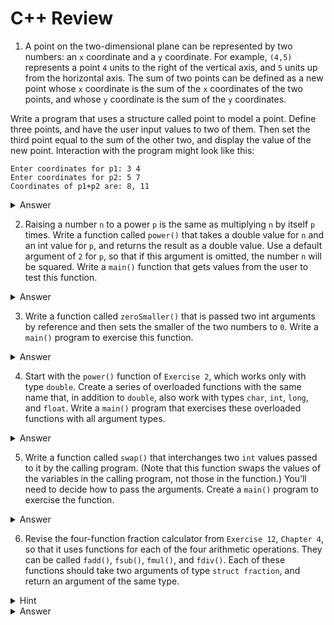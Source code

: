 # C++ Review

1. A point on the two-dimensional plane can be represented by two numbers: an `x` coordinate and a `y` coordinate. For example, `(4,5)` represents a point `4` units to the right of the vertical axis, and `5` units up from the horizontal axis. The sum of two points can be defined as a new point whose `x` coordinate is the sum of the `x` coordinates of the two points, and whose `y` coordinate is the sum of the `y` coordinates.

Write a program that uses a structure called point to model a point. Define three points, and have the user input values to two of them. Then set the third point equal to the sum of the other two, and display the value of the new point. Interaction with the program might look like this:

```
Enter coordinates for p1: 3 4
Enter coordinates for p2: 5 7
Coordinates of p1+p2 are: 8, 11
```

<details>
<summary>Answer</summary>

```cpp
#include <iostream>

struct Point {
    int x;
    int y;
};

Point getPoint() {
    int x, y;
    std::cout << "Enter coordinates for p1: ";
    std::cin >> x >> y;
    return {x, y};
}

Point add(const Point &p1, const Point &p2) {
    Point result;
    result.x = p1.x + p2.x;
    result.y = p1.y + p2.y;
    return result;
}

void print(const Point &p) {
    std::cout << "Coordinates of p1+p2 are: " << p.x << ", " << p.y;
}

int main() {
    Point p1 = getPoint();
    Point p2 = getPoint();
    Point p3 = add(p1, p2);
    print(p3);
    return 0;
}
```

</details>

2. Raising a number `n` to a power `p` is the same as multiplying `n` by itself `p` times. Write a function called `power()` that takes a double value for `n` and an int value for `p`, and returns the result as a double value. Use a default argument of `2` for `p`, so that if this argument is omitted, the number `n` will be squared. Write a `main()` function that gets values from the user to test this function.

<details>
<summary>Answer</summary>

```cpp
#include <iostream>

using namespace std;

double power(double n, int p = 2) {
    double result = 1;
    for (int i = 0; i < p; i++) {
        result *= n;
    }
    return result;
}

int main() {
    double n;
    int p;
    cout << "Enter a number: ";
    cin >> n;
    cout << "Enter a power: ";
    cin >> p;
    cout << n << " raised to the power " << p << " is " << power(n, p);
    return 0;
}
```

</details>

3. Write a function called `zeroSmaller()` that is passed two int arguments by reference and then sets the smaller of the two numbers to `0`. Write a `main()` program to exercise this function.

<details>
<summary>Answer</summary>

```cpp
#include <iostream>

using namespace std;

void zeroSmaller(int &a, int &b) {
    if (a < b) {
        b = 0;
    } else {
        a = 0;
    }
}

int main() {
    int a, b;
    cout << "Enter two numbers: ";
    cin >> a >> b;
    zeroSmaller(a, b);
}
```

</details>

4. Start with the `power()` function of `Exercise 2`, which works only with type `double`. Create a series of overloaded functions with the same name that, in addition to `double`, also work with types `char`, `int`, `long`, and `float`. Write a `main()` program that exercises these overloaded functions with all argument types.

<details>
<summary>Answer</summary>

```cpp
#include <iostream>

using namespace std;

double power(double n, int p = 2) {
    double result = 1;
    for (int i = 0; i < p; i++) {
        result *= n;
    }
    return result;
}

int power(int n, int p = 2) {
    int result = 1;
    for (int i = 0; i < p; i++) {
        result *= n;
    }
    return result;
}

```

</details>

5. Write a function called `swap()` that interchanges two `int` values passed to it by the calling program. (Note that this function swaps the values of the variables in the calling program, not those in the function.) You’ll need to decide how to pass the arguments. Create a `main()` program to exercise the function.

<details>
<summary>Answer</summary>

```cpp
#include <iostream>

using namespace std;

void swap(int &a, int &b) {
    int temp = a;
    a = b;
    b = temp;
}

int main() {
    int a, b;
    cout << "Enter two numbers: ";
    cin >> a >> b;
    swap(a, b);
    cout << "After swapping: " << a << " " << b;
    return 0;
}
```

</details>

6. Revise the four-function fraction calculator from `Exercise 12`, `Chapter 4`, so that it uses functions for each of the four arithmetic operations. They can be called `fadd()`, `fsub()`, `fmul()`, and `fdiv()`. Each of these functions should take two arguments of type `struct fraction`, and return an argument of the same type.

<details>
<summary> Hint </summary>

```cpp
#include <iostream>

using namespace std;

struct Fraction {
  int num;
  int den;
};

void print(const Fraction &frac) { cout << frac.num << '/' << frac.den; }

Fraction fadd(const Fraction &f1, const Fraction &f2) {
  int num = f1.num * f2.den + f1.den * f2.num;
  int den = f1.den * f2.den;
  return {num, den};
}

int main() {
  Fraction x = {1, 2}, y = {1, 2};
  // x + y

  // x - y

  // x * y

  // x / y

  return 0;
}
```

</details>

<details>
<summary>Answer</summary>

```cpp
#include <iostream>

using namespace std;

struct Fraction {
  int num;
  int den;
};

void print(const Fraction &frac) { cout << frac.num << '/' << frac.den; }

Fraction add(const Fraction &f1, const Fraction &f2) {
  int num = f1.num * f2.den + f1.den * f2.num;
  int den = f1.den * f2.den;
  return {num, den};
}

Fraction sub(const Fraction &f1, const Fraction &f2) {
  int num = f1.num * f2.den - f1.den * f2.num;
  int den = f1.den * f2.den;
  return {num, den};
}

Fraction multiply(const Fraction &f1, const Fraction &f2) {
  int num = f1.num * f2.num;
  int den = f1.den * f2.den;
  return {num, den};
}

Fraction divide(const Fraction &f1, const Fraction &f2) {
  int num = f1.num * f2.den;
  int den = f1.den * f2.num;
  return {num, den};
}

int main() {
  Fraction x = {1, 2}, y = {1, 2};
  print(add(x, y));
  return 0;
}
```

</details>
